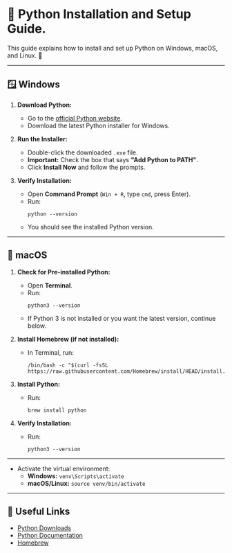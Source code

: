 # 🐍 Python Installation and Setup Guide.

This guide explains how to install and set up Python on Windows, macOS, and Linux. 🚀

---

## 🪟 Windows

1. **Download Python:**
   - Go to the [official Python website](https://www.python.org/downloads/).
   - Download the latest Python installer for Windows.

2. **Run the Installer:**
   - Double-click the downloaded `.exe` file.
   - **Important:** Check the box that says **"Add Python to PATH"**.
   - Click **Install Now** and follow the prompts.

3. **Verify Installation:**
   - Open **Command Prompt** (`Win + R`, type `cmd`, press Enter).
   - Run:
     ```
     python --version
     ```
   - You should see the installed Python version.

---

## 🍏 macOS

1. **Check for Pre-installed Python:**
   - Open **Terminal**.
   - Run:
     ```
     python3 --version
     ```
   - If Python 3 is not installed or you want the latest version, continue below.

2. **Install Homebrew (if not installed):**
   - In Terminal, run:
     ```
     /bin/bash -c "$(curl -fsSL https://raw.githubusercontent.com/Homebrew/install/HEAD/install.sh)"
     ```

3. **Install Python:**
   - Run:
     ```
     brew install python
     ```

4. **Verify Installation:**
   - Run:
     ```
     python3 --version
     ```

---


- Activate the virtual environment:
  - **Windows:** `venv\Scripts\activate`
  - **macOS/Linux:** `source venv/bin/activate`

---

## 🔗 Useful Links

- [Python Downloads](https://www.python.org/downloads/)
- [Python Documentation](https://docs.python.org/3/)
- [Homebrew](https://brew.sh/)



